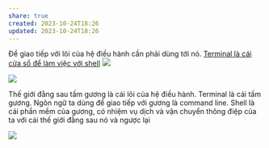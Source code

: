 ```yaml
---
share: true
created: 2023-10-24T18:26
updated: 2023-10-24T18:26
---
```

Để giao tiếp với lõi của hệ điều hành cần phải dùng tới nó. [Terminal là cái cửa sổ để làm việc với shell](./Terminal%20l%C3%A0%20c%C3%A1i%20c%E1%BB%ADa%20s%E1%BB%95%20%C4%91%E1%BB%83%20l%C3%A0m%20vi%E1%BB%87c%20v%E1%BB%9Bi%20shell.md#) 
![](https://srinisbookcom.files.wordpress.com/2020/11/bb6fa-kernel_shell.jpg) 

![](https://thumbs.dreamstime.com/b/magic-portal-green-plants-fantasy-fern-ivy-night-79779455.jpg) 

Thế giới đằng sau tấm gương là cái lõi của hệ điều hành. Terminal là cái tấm gương. Ngôn ngữ ta dùng để giao tiếp với gương là command line. Shell là cái phần mềm của gương, có nhiệm vụ dịch và vận chuyển thông điệp của ta với cái thế giới đằng sau nó và ngược lại

![](https://wizardzines.com/images/uploads/shell.png) 